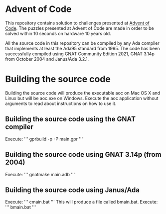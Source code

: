 # Advent of Code
This repository contains solution to challenges presented at
[Advent of Code](https://adventofcode.com/).
The puzzles presented at Advent of Code are made in order to be solved
within 10 seconds on hardware 10 years old.

All the source code in this repository can be compiled by any Ada compiler
that implements at least the Ada95 standard from 1995.
The code has been successfully compiled using GNAT Community Edition 2021,
GNAT 3.14p from October 2004 and Janus/Ada 3.2.1.

# Building the source code
Building the source code will produce the executable aoc on Mac OS X and
Linux but will be aoc.exe on Windows. Execute the aoc application without
arguments to read about instructions on how to use it.

## Building the source code using the GNAT compiler
Execute:
'''
gprbuild -p -P main.gpr
'''
## Building the source code using GNAT 3.14p (from 2004)
Execute:
'''
gnatmake main.adb
'''
## Building the source code using Janus/Ada
Execute:
'''
cmain.bat
'''
This will produce a file called bmain.bat. Execute:
'''
bmain.bat
'''
